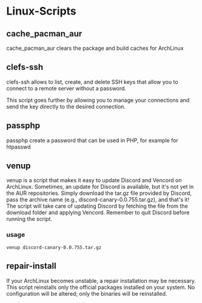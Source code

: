 # Linux-Scripts

## cache_pacman_aur

cache_pacman_aur clears the package and build caches for ArchLinux

## clefs-ssh

clefs-ssh allows to list, create, and delete SSH keys that allow you to connect to a remote server without a password.

This script goes further by allowing you to manage your connections and send the key directly to the desired connection.

## passphp

passphp create a password that can be used in PHP, for example for htpasswd

## venup

venup is a script that makes it easy to update Discord and Vencord on ArchLinux. Sometimes, an update for Discord is available, but it's not yet in the AUR repositories. Simply download the tar.gz file provided by Discord, pass the archive name (e.g., discord-canary-0.0.755.tar.gz), and that's it! The script will take care of updating Discord by fetching the file from the download folder and applying Vencord. Remember to quit Discord before running the script.

### usage

`venup discord-canary-0.0.755.tar.gz`

## repair-install

If your ArchLinux becomes unstable, a repair installation may be necessary. This script reinstalls only the official packages installed on your system. No configuration will be altered; only the binaries will be reinstalled.
